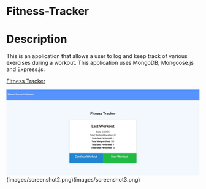 # Fitness-Tracker

# Description
This is an application that allows a user to log and keep track of various exercises during a workout. This application uses MongoDB, Mongoose.js and Express.js.

[Fitness Tracker](https://calm-basin-11411.herokuapp.com/)

![Portfolio Site](images/screenshot1.png)(images/screenshot2.png)(images/screenshot3.png)


